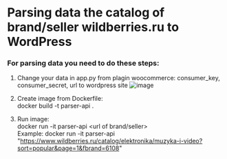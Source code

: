 <h1> Parsing data the catalog of brand/seller wildberries.ru to WordPress</h1>

<h3>For parsing data you need to do these steps:</h3>

1. Change your data in app.py from plagin woocommerce: consumer_key, consumer_secret, url to wordpress site
![image](https://user-images.githubusercontent.com/79317010/209855567-e755bd88-1201-4a16-8035-238f43bc4020.png)

2. Create image from Dockerfile:<br>
	docker build -t parser-api .
3. Run image:<br>
	docker run -it parser-api <url of brand/seller><br>
Example: docker run -it parser-api "https://www.wildberries.ru/catalog/elektronika/muzyka-i-video?sort=popular&page=1&fbrand=6108"

